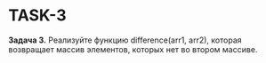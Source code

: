 # TASK-3
**Задача 3.** Реализуйте функцию difference(arr1, arr2), которая возвращает массив
элементов, которых нет во втором массиве.
